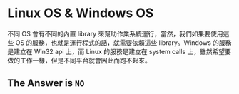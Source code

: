 <!--
BELOW ARE QUESTIONS
# Ch1: Linux and Windows

## Content

I compile a C program under Windows (Intel x86) and then I try to copy it to Linux (Intel x86) and execute it. Since they are all Intel x86 machine instruction set, it should be executable. Yes? No? and why?
-->

<!-- BELOW ARE ANSWERS -->

# Linux OS & Windows OS

不同 OS 會有不同的內置 library 來幫助作業系統運行，當然，我們如果要使用這些 OS 的服務，也就是運行程式的話，就需要依賴這些 library。Windows 的服務是建立在 Win32 api 上，而 Linux 的服務是建立在 system calls 上，雖然希望要做的工作一樣，但是不同平台就會因此而跑不起來。

## The Answer is `NO`
